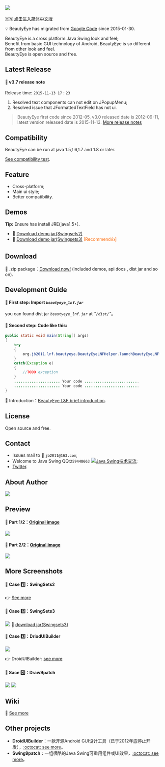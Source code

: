 ## ![](https://raw.githubusercontent.com/JackJiang2011/beautyeye/master/screenshots/beautyeye_logo_h.png) 
:cn: [点击进入简体中文版](https://github.com/JackJiang2011/beautyeye/blob/master/README.md)

:bulb: BeautyEye has migrated from [Google Code](https://code.google.com/p/beautyeye/) since 2015-01-30.

BeautyEye is a cross platform Java Swing look and feel;<br>
Benefit from basic GUI technology of Android, BeautyEye is so different from other look and feel.<br>
BeautyEye is open source and free.

## Latest Release
#### :page_facing_up: v3.7 release note
 Release time: `2015-11-13 17：23`<br>
 1. Resolved text components can not edit on JPopupMenu; <br>
 2. Resolved issue that JFormattedTextField has not ui. <br>

> BeautyEye first code since 2012-05, v3.0 released date is 2012-09-11, latest version released date is 2015-11-13. [More release notes](https://github.com/JackJiang2011/beautyeye/wiki/BeautyEye-release-notes)

## Compatibility
BeautyEye can be run at java 1.5,1.6,1.7 and 1.8 or later.

[See compatibility test](https://github.com/JackJiang2011/beautyeye/wiki/Compatibility_test_results).

## Feature
* Cross-platform;
* Main ui style;
* Better compatibility.

## Demos
<b>Tip:</b> Ensure has install JRE(java1.5+).

* :paperclip: [Download demo jar\(Swingsets2\)](https://raw.githubusercontent.com/JackJiang2011/beautyeye/master/demo/excute_jar/SwingSets2\(BeautyEyeLNFDemo\).jar)
* :paperclip: [Download demo jar\(Swingsets3\)](https://raw.githubusercontent.com/JackJiang2011/beautyeye/master/demo2/SwingSets3(BeautyEyeLNFDemo).jar) <font color="#FF6600"> \[Recommend:thumbsup:\]</font>

## Download
:paperclip: .zip package：[Download now!](https://github.com/JackJiang2011/beautyeye/archive/v3.6.zip) (included demos, api docs , dist jar and so on).

## Development Guide
#### :triangular_flag_on_post: First step: Import *`beautyeye_lnf.jar`*
you can found dist jar *`beautyeye_lnf.jar`* at *“`/dist/`”*。

#### :triangular_flag_on_post: Second step: Code like this:
```Java
public static void main(String[] args)
{
    try
    {
        org.jb2011.lnf.beautyeye.BeautyEyeLNFHelper.launchBeautyEyeLNF();
    }
    catch(Exception e)
    {
        //TODO exception
    }
    ..................... Your code .........................
    ..................... Your code .........................
}
```

:green_book: Introduction：[BeautyEye L&F brief introduction](https://github.com/JackJiang2011/beautyeye/wiki/BeautyEye-L&F%E7%AE%80%E6%98%8E%E5%BC%80%E5%8F%91%E8%80%85%E6%8C%87%E5%8D%97).

## License
Open source and free.

## Contact
* Issues mail to :love_letter:  `jb2011@163.com`; </li>
* Welcome to Java Swing QQ:`259448663`  <a target="_blank" href="http://shang.qq.com/wpa/qunwpa?idkey=9971fb1d1845edc87bdec92ad03f329c1d1f280b1cfe73b6d03c13b0f7f8aba1"><img border="0" src="http://pub.idqqimg.com/wpa/images/group.png" alt="Java Swing技术交流" title="Java Swing技术交流"></a>;
* [Twitter](https://twitter.com/JackJiang2011/).

## About Author
![](https://raw.githubusercontent.com/JackJiang2011/beautyeye/master/screenshots/js2.png)

## Preview
#### :triangular_flag_on_post: Part 1/2：[Original image](https://raw.githubusercontent.com/JackJiang2011/beautyeye/master/preview/be_lnf_preview_36.png)
![](https://raw.githubusercontent.com/JackJiang2011/beautyeye/master/preview/be_lnf_preview_36.png)

#### :triangular_flag_on_post: Part 2/2：[Original image](https://raw.githubusercontent.com/JackJiang2011/beautyeye/master/preview/be_lnf_preview2_36.png)
![](https://raw.githubusercontent.com/JackJiang2011/beautyeye/master/preview/be_lnf_preview2_36.png)

## More Screenshots
#### :triangular_flag_on_post: Case :one:：SwingSets2
:point_right: [See more](https://github.com/JackJiang2011/beautyeye/wiki/Screenshots-all-in-one)

#### :triangular_flag_on_post: Case :two:：SwingSets3
![](https://raw.githubusercontent.com/JackJiang2011/beautyeye/master/screenshots/swingsets3/swingsets3_beautyeye.png)
:paperclip: [download jar\(Swingsets3\)](https://raw.githubusercontent.com/JackJiang2011/beautyeye/master/demo2/SwingSets3(BeautyEyeLNFDemo).jar)

#### :triangular_flag_on_post: Case :three:：DriodUIBuilder
![](https://raw.githubusercontent.com/JackJiang2011/beautyeye/master/screenshots/drioduiduilder/drioduiduilder_beautyeye.png)

:point_right: DroidUIBuilder: [see more](https://github.com/JackJiang2011/DroidUIBuilder)

#### :triangular_flag_on_post: Sace :four:：Draw9patch
![](https://raw.githubusercontent.com/JackJiang2011/beautyeye/master/screenshots/draw9patch/draw9patch1_beautyeye.png)
![](https://raw.githubusercontent.com/JackJiang2011/beautyeye/master/screenshots/draw9patch/draw9patch2_beautyeye.png)

## Wiki
:notebook_with_decorative_cover: [See more](https://github.com/JackJiang2011/beautyeye/wiki)

## Other projects
* **DroidUIBuilder**：一款开源Android GUI设计工具（已于2012年底停止开发），[:octocat: see more](https://github.com/JackJiang2011/DroidUIBuilder)。<br>
* **Swing9patch**：一组很酷的Java Swing可重用组件或UI效果，[:octocat: see more](https://github.com/JackJiang2011/Swing9patch)。<br>
